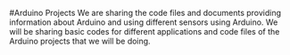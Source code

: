 #Arduino Projects
We are sharing the code files and documents providing information about Arduino and using different sensors using Arduino.
We will be sharing basic codes for different applications and code files of the Arduino projects that we will be doing.
